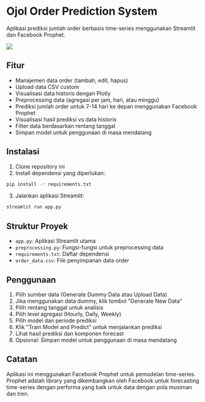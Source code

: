 # Ojol Order Prediction System

Aplikasi prediksi jumlah order berbasis time-series menggunakan Streamlit dan Facebook Prophet.

![](https://miro.medium.com/v2/resize:fit:1400/format:webp/1*J0DHQIP_jBCAtXI7tDI0sA.png)

## Fitur

- Manajemen data order (tambah, edit, hapus)
- Upload data CSV custom
- Visualisasi data historis dengan Plotly
- Preprocessing data (agregasi per jam, hari, atau minggu)
- Prediksi jumlah order untuk 7-14 hari ke depan menggunakan Facebook Prophet
- Visualisasi hasil prediksi vs data historis
- Filter data berdasarkan rentang tanggal
- Simpan model untuk penggunaan di masa mendatang

## Instalasi

1. Clone repository ini
2. Install dependensi yang diperlukan:

```bash
pip install -r requirements.txt
```

3. Jalankan aplikasi Streamlit:

```bash
streamlit run app.py
```

## Struktur Proyek

- `app.py`: Aplikasi Streamlit utama
- `preprocessing.py`: Fungsi-fungsi untuk preprocessing data
- `requirements.txt`: Daftar dependensi
- `order_data.csv`: File penyimpanan data order

## Penggunaan

1. Pilih sumber data (Generate Dummy Data atau Upload Data)
2. Jika menggunakan data dummy, klik tombol "Generate New Data"
3. Pilih rentang tanggal untuk analisis
4. Pilih level agregasi (Hourly, Daily, Weekly)
5. Pilih model dan periode prediksi
6. Klik "Train Model and Predict" untuk menjalankan prediksi
7. Lihat hasil prediksi dan komponen forecast
8. Opsional: Simpan model untuk penggunaan di masa mendatang

## Catatan

Aplikasi ini menggunakan Facebook Prophet untuk pemodelan time-series. Prophet adalah library yang dikembangkan oleh Facebook untuk forecasting time-series dengan performa yang baik untuk data dengan pola musiman dan tren.